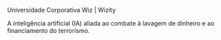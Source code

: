 Universidade Corporativa Wiz | Wizity

A inteligência artificial (IA) aliada ao combate à lavagem de dinheiro e ao financiamento do terrorismo.
